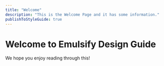 ```yaml
---
title: "Welcome"
description: "This is the Welcome Page and it has some information."
publishToStyleGuide: true
---
```


# Welcome to Emulsify Design Guide

We hope you enjoy reading through this!
